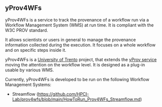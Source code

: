 ## yProv4WFs
yProv4WFs is a service to track the provenance of a workflow run via a Workflow Management System (WMS) at run time. It is compliant with the W3C PROV standard.

It allows scientists or users in general to manage the provenance information collected during the execution. It focuses on a whole workflow and on specific steps inside it.

yProv4WFs is a [University of Trento](https://www.unitn.it) project, that extends the [yProv service](https://github.com/HPCI-Lab/yProv) moving the attention on the workflow level. It is designed as a plug-in usable by various WMS.

Currently, yProv4WFs is developed to be run on the following Workflow Management Systems:
-  Streamflow (https://github.com/HPCI-Lab/prov4wfs/blob/main/HowToRun_Prov4WFs_Streamflow.md)
<!---
-  Cylc (
-  ecFlow (
-->



